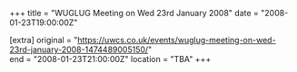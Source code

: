 +++
title = "WUGLUG Meeting on Wed 23rd January 2008"
date = "2008-01-23T19:00:00Z"

[extra]
original = "https://uwcs.co.uk/events/wuglug-meeting-on-wed-23rd-january-2008-1474489005150/"    
end = "2008-01-23T21:00:00Z"
location = "TBA"
+++



